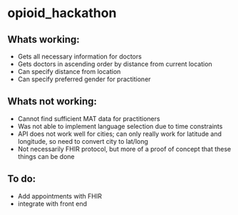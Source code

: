 # opioid_hackathon

## Whats working:

- Gets all necessary information for doctors
- Gets doctors in ascending order by distance from current location
- Can specify distance from location
- Can specify preferred gender for practitioner

## Whats not working:

- Cannot find sufficient MAT data for practitioners
- Was not able to implement language selection due to time constraints
- API does not work well for cities; can only really work for latitude and longitude, so need to convert city to lat/long
- Not necessarily FHIR protocol, but more of a proof of concept that these things can be done

## To do:

- Add appointments with FHIR
- integrate with front end

